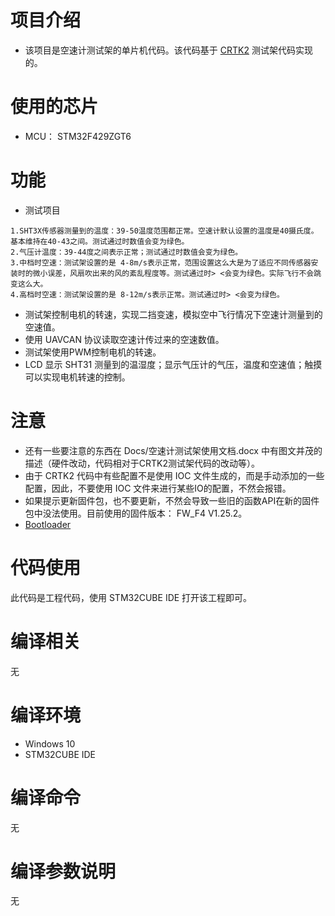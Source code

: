 # 项目介绍
- 该项目是空速计测试架的单片机代码。该代码基于 [CRTK2](http://git.cuav.net/microcontrollers/rtk1/crtk2/automatic_test_system.git) 测试架代码实现的。
# 使用的芯片
- MCU： STM32F429ZGT6
# 功能
- 测试项目
```
1.SHT3X传感器测量到的温度：39-50温度范围都正常。空速计默认设置的温度是40摄氏度。基本维持在40-43之间。测试通过时数值会变为绿色。
2.气压计温度：39-44度之间表示正常；测试通过时数值会变为绿色。
3.中档时空速：测试架设置的是 4-8m/s表示正常，范围设置这么大是为了适应不同传感器安装时的微小误差，风扇吹出来的风的紊乱程度等。测试通过时> <会变为绿色。实际飞行不会跳变这么大。
4.高档时空速：测试架设置的是 8-12m/s表示正常。测试通过时> <会变为绿色。
```
- 测试架控制电机的转速，实现二挡变速，模拟空中飞行情况下空速计测量到的空速值。
- 使用 UAVCAN 协议读取空速计传过来的空速数值。
- 测试架使用PWM控制电机的转速。
- LCD 显示 SHT31 测量到的温湿度；显示气压计的气压，温度和空速值；触摸可以实现电机转速的控制。
# 注意
- 还有一些要注意的东西在 Docs/空速计测试架使用文档.docx 中有图文并茂的描述（硬件改动，代码相对于CRTK2测试架代码的改动等）。
- 由于 CRTK2 代码中有些配置不是使用 IOC 文件生成的，而是手动添加的一些配置，因此，不要使用 IOC 文件来进行某些IO的配置，不然会报错。
- 如果提示更新固件包，也不要更新，不然会导致一些旧的函数API在新的固件包中没法使用。目前使用的固件版本： FW_F4 V1.25.2。
- [Bootloader](http://git.cuav.net/microcontrollers/test-stand/test_system_bootloader.git) 
# 代码使用
此代码是工程代码，使用 STM32CUBE IDE 打开该工程即可。
# 编译相关
无
# 编译环境
- Windows 10
- STM32CUBE IDE
# 编译命令
无
# 编译参数说明
无